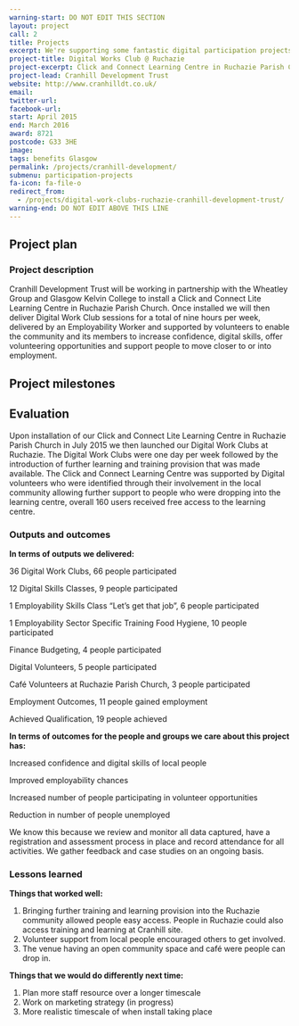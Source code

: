 ```yaml
---
warning-start: DO NOT EDIT THIS SECTION
layout: project
call: 2
title: Projects
excerpt: We're supporting some fantastic digital participation projects. Here are their stories.
project-title: Digital Works Club @ Ruchazie
project-excerpt: Click and Connect Learning Centre in Ruchazie Parish Church
project-lead: Cranhill Development Trust
website: http://www.cranhilldt.co.uk/
email:
twitter-url:
facebook-url:
start: April 2015
end: March 2016
award: 8721
postcode: G33 3HE
image:
tags: benefits Glasgow
permalink: /projects/cranhill-development/
submenu: participation-projects
fa-icon: fa-file-o
redirect_from:
  - /projects/digital-work-clubs-ruchazie-cranhill-development-trust/
warning-end: DO NOT EDIT ABOVE THIS LINE
---
```


## Project plan

### Project description

Cranhill Development Trust will be working in partnership with the Wheatley Group and Glasgow Kelvin College to install a Click and Connect Lite Learning Centre in Ruchazie Parish Church. Once installed we will then deliver Digital Work Club sessions for a total of nine hours per week, delivered by an Employability Worker and supported by volunteers to enable the community and its members to increase confidence, digital skills, offer volunteering opportunities and support people to move closer to or into employment.



## Project milestones



## Evaluation

Upon installation of our Click and Connect Lite Learning Centre in Ruchazie Parish Church in July 2015 we then launched our Digital Work Clubs at Ruchazie. The Digital Work Clubs were one day per week followed by the introduction of further learning and training provision that was made available. The Click and Connect Learning Centre was supported by Digital volunteers who were identified through their involvement in the local community allowing further support to people who were dropping into the learning centre, overall 160 users received free access to the learning centre.

### Outputs and outcomes

**In terms of outputs we delivered:**

36 Digital Work Clubs, 66 people participated

12 Digital Skills Classes, 9 people participated

1 Employability Skills Class “Let’s get that job”, 6 people participated

1 Employability Sector Specific Training Food Hygiene, 10 people participated

Finance Budgeting, 4 people participated

Digital Volunteers, 5 people participated

Café Volunteers at Ruchazie Parish Church, 3 people participated

Employment Outcomes, 11 people gained employment

Achieved Qualification, 19 people achieved


**In terms of outcomes for the people and groups we care about this project has:**

Increased confidence and digital skills of local people

Improved employability chances

Increased number of people participating in volunteer opportunities

Reduction in number of people unemployed

We know this because we review and monitor all data captured, have a registration and assessment process in place and record attendance for all activities. We gather feedback and case studies on an ongoing basis.

### Lessons learned

**Things that worked well:**

1. Bringing further training and learning provision into the Ruchazie community allowed people easy access. People in Ruchazie could also access training and learning at Cranhill site.
2. Volunteer support from local people encouraged others to get involved.
3. The venue having an open community space and café were people can drop in.

**Things that we would do differently next time:**

1.	Plan more staff resource over a longer timescale
2.	Work on marketing strategy (in progress)
3.	More realistic timescale of when install taking place
